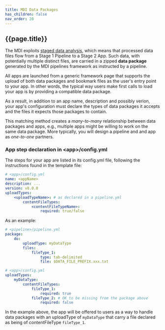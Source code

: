 ```yaml
---
title: MDI Data Packages
has_children: false
nav_order: 20
---
```


## {{page.title}}

The MDI exploits
[staged data analysis](https://midataint.github.io/docs/analysis-flow/),
which means that processed data files flow from a Stage 1 Pipeline
to a Stage 2 App. Such data, with potentially multiple distinct files,
are carried in a zipped **data package** generated by the MDI pipelines framework
as instructed by a pipeline.

All apps are launched from a generic framework page that supports the upload 
of both data packages and bookmark files as the user's entry point to
your app. In other words, the typical way users make first calls to load your
app is by providing a compatible data package.

As a result, in addition to an app name, description and possibly verion, 
your app's configuration must declare the types 
of data packages it accepts and the files it expects those packages to contain.

This matching method creates a _many-to-many_ relationship
between data packages and apps, e.g., multiple apps might be willing to
work on the same data package. More typically, you will design a pipeline
and and app as _one-to-one_ partners.

### App step declaration in \<app\>/config.yml

The steps for your app are listed in its config.yml file,
following the instructions found in the template file:

```yml
# <app>/config.yml
name: <appName>
description: ...
version: v0.0.0
uploadTypes:
    <uploadTypeName>: # as declared in a pipeline.yml 
        contentFileTypes:
            <contentFileTypeName>:  
                required: true/false
```

As an example:

```yml
# <pipeline>/pipeline.yml
package:
    do:
        uploadType: myDataType 
        files:
            fileType_1:  
                type: tab-delimited 
                file: $DATA_FILE_PREFIX.xxx.txt 
```

```yml
# <app>/config.yml
uploadTypes:
    myDataType:
        contentFileTypes:
            fileType_1:  
                required: true
            fileType_2: # OK to be missing from the package above
                required: false        
```

In the example above, the app will be offered to users as a way 
to handle data packages with an uploadType of `myDataType` that 
carry a file declared as being of contentFileType `fileType_1`.
